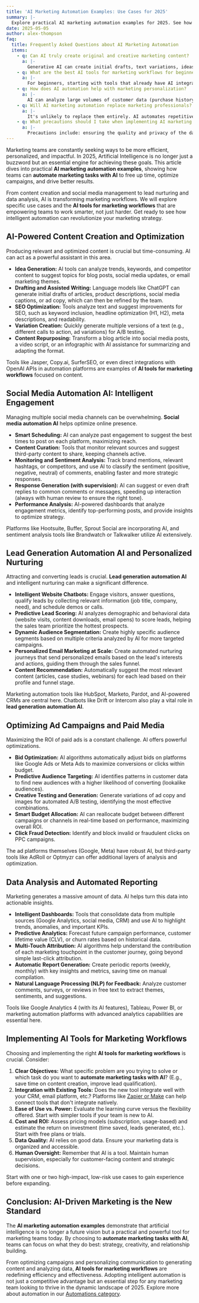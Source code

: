 ```yaml
---
title: 'AI Marketing Automation Examples: Use Cases for 2025'
summary: |-
  Explore practical AI marketing automation examples for 2025. See how to automate marketing tasks, from content creation to campaign optimization.
date: 2025-05-05
author: alex-thompson
faq:
  title: Frequently Asked Questions about AI Marketing Automation
  items:
    - q: Can AI truly create original and creative marketing content?
      a: |-
        Generative AI can create initial drafts, text variations, ideas, and even images, but it usually still requires human supervision and editing to ensure originality, brand voice, and final quality. It excels at overcoming creative blocks, generating volume, and optimizing, but the final strategic creativity often remains human.
    - q: What are the best AI tools for marketing workflows for beginners?
      a: |-
        For beginners, starting with tools that already have AI integrated is a good option (e.g., Mailchimp for email, HubSpot for CRM/Marketing, Canva for AI-powered design). No-code platforms like [Zapier](https://zapier.com) or [Make](https://make.com) are also great for connecting existing tools and adding AI functionalities (like ChatGPT calls) without programming.
    - q: How does AI automation help with marketing personalization?
      a: |-
        AI can analyze large volumes of customer data (purchase history, website behavior, demographics) to segment audiences much more granularly. This allows creating personalized messages, offers, and experiences at scale, increasing the relevance and effectiveness of campaigns.
    - q: Will AI marketing automation replace marketing professionals?
      a: |-
        It's unlikely to replace them entirely. AI automates repetitive and analytical tasks, freeing up marketing professionals to focus on strategy, creativity, complex data interpretation, and relationship building. The role of the marketer evolves to manage and collaborate with AI tools.
    - q: What precautions should I take when implementing AI marketing automation?
      a: |-
        Precautions include: ensuring the quality and privacy of the data used, avoiding the creation of impersonal or overly automated experiences, monitoring automation performance and making adjustments, maintaining human oversight (especially for content and direct customer interactions), and being aware of potential biases in AI algorithms.
---
```

Marketing teams are constantly seeking ways to be more efficient, personalized, and impactful. In 2025, Artificial Intelligence is no longer just a buzzword but an essential engine for achieving these goals. This article dives into practical **AI marketing automation examples**, showing how teams can **automate marketing tasks with AI** to free up time, optimize campaigns, and drive better results.

From content creation and social media management to lead nurturing and data analysis, AI is transforming marketing workflows. We will explore specific use cases and the **AI tools for marketing workflows** that are empowering teams to work smarter, not just harder. Get ready to see how intelligent automation can revolutionize your marketing strategy.

## AI-Powered Content Creation and Optimization

Producing relevant and optimized content is crucial but time-consuming. AI can act as a powerful assistant in this area.

*   **Idea Generation:** AI tools can analyze trends, keywords, and competitor content to suggest topics for blog posts, social media updates, or email marketing themes.
*   **Drafting and Assisted Writing:** Language models like ChatGPT can generate initial drafts of articles, product descriptions, social media captions, or ad copy, which can then be refined by the team.
*   **SEO Optimization:** Tools analyze text and suggest improvements for SEO, such as keyword inclusion, headline optimization (H1, H2), meta descriptions, and readability.
*   **Variation Creation:** Quickly generate multiple versions of a text (e.g., different calls to action, ad variations) for A/B testing.
*   **Content Repurposing:** Transform a blog article into social media posts, a video script, or an infographic with AI assistance for summarizing and adapting the format.

Tools like Jasper, Copy.ai, SurferSEO, or even direct integrations with OpenAI APIs in automation platforms are examples of **AI tools for marketing workflows** focused on content.

## Social Media Automation AI: Intelligent Engagement

Managing multiple social media channels can be overwhelming. **Social media automation AI** helps optimize online presence.

*   **Smart Scheduling:** AI can analyze past engagement to suggest the best times to post on each platform, maximizing reach.
*   **Content Curation:** Tools that monitor relevant sources and suggest third-party content to share, keeping channels active.
*   **Monitoring and Sentiment Analysis:** Track brand mentions, relevant hashtags, or competitors, and use AI to classify the sentiment (positive, negative, neutral) of comments, enabling faster and more strategic responses.
*   **Response Generation (with supervision):** AI can suggest or even draft replies to common comments or messages, speeding up interaction (always with human review to ensure the right tone).
*   **Performance Analysis:** AI-powered dashboards that analyze engagement metrics, identify top-performing posts, and provide insights to optimize strategy.

Platforms like Hootsuite, Buffer, Sprout Social are incorporating AI, and sentiment analysis tools like Brandwatch or Talkwalker utilize AI extensively.

## Lead Generation Automation AI and Personalized Nurturing

Attracting and converting leads is crucial. **Lead generation automation AI** and intelligent nurturing can make a significant difference.

*   **Intelligent Website Chatbots:** Engage visitors, answer questions, qualify leads by collecting relevant information (job title, company, need), and schedule demos or calls.
*   **Predictive Lead Scoring:** AI analyzes demographic and behavioral data (website visits, content downloads, email opens) to score leads, helping the sales team prioritize the hottest prospects.
*   **Dynamic Audience Segmentation:** Create highly specific audience segments based on multiple criteria analyzed by AI for more targeted campaigns.
*   **Personalized Email Marketing at Scale:** Create automated nurturing journeys that send personalized emails based on the lead's interests and actions, guiding them through the sales funnel.
*   **Content Recommendation:** Automatically suggest the most relevant content (articles, case studies, webinars) for each lead based on their profile and funnel stage.

Marketing automation tools like HubSpot, Marketo, Pardot, and AI-powered CRMs are central here. Chatbots like Drift or Intercom also play a vital role in **lead generation automation AI**.

## Optimizing Ad Campaigns and Paid Media

Maximizing the ROI of paid ads is a constant challenge. AI offers powerful optimizations.

*   **Bid Optimization:** AI algorithms automatically adjust bids on platforms like Google Ads or Meta Ads to maximize conversions or clicks within budget.
*   **Predictive Audience Targeting:** AI identifies patterns in customer data to find new audiences with a higher likelihood of converting (lookalike audiences).
*   **Creative Testing and Generation:** Generate variations of ad copy and images for automated A/B testing, identifying the most effective combinations.
*   **Smart Budget Allocation:** AI can reallocate budget between different campaigns or channels in real-time based on performance, maximizing overall ROI.
*   **Click Fraud Detection:** Identify and block invalid or fraudulent clicks on PPC campaigns.

The ad platforms themselves (Google, Meta) have robust AI, but third-party tools like AdRoll or Optmyzr can offer additional layers of analysis and optimization.

## Data Analysis and Automated Reporting

Marketing generates a massive amount of data. AI helps turn this data into actionable insights.

*   **Intelligent Dashboards:** Tools that consolidate data from multiple sources (Google Analytics, social media, CRM) and use AI to highlight trends, anomalies, and important KPIs.
*   **Predictive Analytics:** Forecast future campaign performance, customer lifetime value (CLV), or churn rates based on historical data.
*   **Multi-Touch Attribution:** AI algorithms help understand the contribution of each marketing touchpoint in the customer journey, going beyond simple last-click attribution.
*   **Automatic Report Generation:** Create periodic reports (weekly, monthly) with key insights and metrics, saving time on manual compilation.
*   **Natural Language Processing (NLP) for Feedback:** Analyze customer comments, surveys, or reviews in free text to extract themes, sentiments, and suggestions.

Tools like Google Analytics 4 (with its AI features), Tableau, Power BI, or marketing automation platforms with advanced analytics capabilities are essential here.

## Implementing AI Tools for Marketing Workflows

Choosing and implementing the right **AI tools for marketing workflows** is crucial. Consider:

1.  **Clear Objectives:** What specific problem are you trying to solve or which task do you want to **automate marketing tasks with AI**? (E.g., save time on content creation, improve lead qualification).
2.  **Integration with Existing Tools:** Does the new tool integrate well with your CRM, email platform, etc.? Platforms like [Zapier or Make](ai-automation-approaches_en/) can help connect tools that don't integrate natively.
3.  **Ease of Use vs. Power:** Evaluate the learning curve versus the flexibility offered. Start with simpler tools if your team is new to AI.
4.  **Cost and ROI:** Assess pricing models (subscription, usage-based) and estimate the return on investment (time saved, leads generated, etc.). Start with free plans or trials.
5.  **Data Quality:** AI relies on good data. Ensure your marketing data is organized and accessible.
6.  **Human Oversight:** Remember that AI is a tool. Maintain human supervision, especially for customer-facing content and strategic decisions.

Start with one or two high-impact, low-risk use cases to gain experience before expanding.

## Conclusion: AI-Driven Marketing is the New Standard

The **AI marketing automation examples** demonstrate that artificial intelligence is no longer a future vision but a practical and powerful tool for marketing teams today. By choosing to **automate marketing tasks with AI**, teams can focus on what they do best: strategy, creativity, and relationship building.

From optimizing campaigns and personalizing communication to generating content and analyzing data, **AI tools for marketing workflows** are redefining efficiency and effectiveness. Adopting intelligent automation is not just a competitive advantage but an essential step for any marketing team looking to thrive in the dynamic landscape of 2025. Explore more about automation in our [Automations category](../automations/).